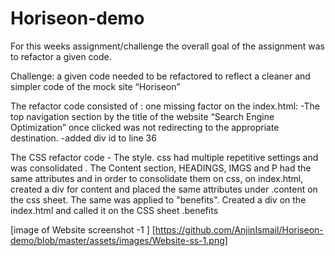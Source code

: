 # Horiseon-demo 

For this weeks assignment/challenge the overall goal of the assignment was to refactor a given code. 

Challenge: a given code needed to be refactored to reflect  a cleaner and simpler code of the mock site “Horiseon”

The refactor code consisted of : one missing factor on the index.html: 
	-The top navigation section by the title of the website “Search Engine Optimization” once clicked was not redirecting to the appropriate destination. 
	-added div id to line 36 


The CSS refactor code -  The style. css had multiple repetitive settings and was consolidated .
	 The Content section, HEADINGS, IMGS and P had the same attributes and in order to consolidate them on css, 
on index.html, created a div for content and placed the same attributes under .content on the css sheet.
The same was applied to "benefits". Created a div on the index.html and called it on the CSS sheet .benefits 

[image of Website screenshot -1 ]
[https://github.com/AnjinIsmail/Horiseon-demo/blob/master/assets/images/Website-ss-1.png]




